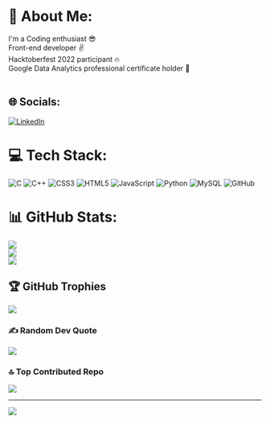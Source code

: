 # 💫 About Me:
I'm a Coding enthusiast 😎<br>Front-end developer ✌️<br>Hacktoberfest 2022 participant 🔥<br>Google Data Analytics professional certificate holder  👻<br><br>


## 🌐 Socials:
[![LinkedIn](https://img.shields.io/badge/LinkedIn-%230077B5.svg?logo=linkedin&logoColor=white)](https://linkedin.com/in/https://www.linkedin.com/in/deepanshu-sharma-a23158200/) 

# 💻 Tech Stack:
![C](https://img.shields.io/badge/c-%2300599C.svg?style=for-the-badge&logo=c&logoColor=white) ![C++](https://img.shields.io/badge/c++-%2300599C.svg?style=for-the-badge&logo=c%2B%2B&logoColor=white) ![CSS3](https://img.shields.io/badge/css3-%231572B6.svg?style=for-the-badge&logo=css3&logoColor=white) ![HTML5](https://img.shields.io/badge/html5-%23E34F26.svg?style=for-the-badge&logo=html5&logoColor=white) ![JavaScript](https://img.shields.io/badge/javascript-%23323330.svg?style=for-the-badge&logo=javascript&logoColor=%23F7DF1E) ![Python](https://img.shields.io/badge/python-3670A0?style=for-the-badge&logo=python&logoColor=ffdd54) ![MySQL](https://img.shields.io/badge/mysql-%2300f.svg?style=for-the-badge&logo=mysql&logoColor=white) ![GitHub](https://img.shields.io/badge/GitHub-%23121011.svg?style=for-the-badge&logo=github&logoColor=white)
# 📊 GitHub Stats:
![](https://github-readme-stats.vercel.app/api?username=deeps65&theme=nightowl&hide_border=false&include_all_commits=true&count_private=false)<br/>
![](https://github-readme-streak-stats.herokuapp.com/?user=deeps65&theme=nightowl&hide_border=false)<br/>
![](https://github-readme-stats.vercel.app/api/top-langs/?username=deeps65&theme=nightowl&hide_border=false&include_all_commits=true&count_private=false&layout=compact)

## 🏆 GitHub Trophies
![](https://github-profile-trophy.vercel.app/?username=deeps65&theme=onestar&no-frame=false&no-bg=false&margin-w=4)

### ✍️ Random Dev Quote
![](https://quotes-github-readme.vercel.app/api?type=horizontal&theme=radical)

### 🔝 Top Contributed Repo
![](https://github-contributor-stats.vercel.app/api?username=deeps65&limit=5&theme=darkhub&combine_all_yearly_contributions=true)

---
[![](https://visitcount.itsvg.in/api?id=deeps65&icon=0&color=0)](https://visitcount.itsvg.in)

<!-- Proudly created with GPRM ( https://gprm.itsvg.in ) -->
